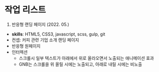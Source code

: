 # 작업 리스트

001. 반응형 랜딩 페이지 (2022. 05.)
- __skills__: HTML5, CSS3, javascript, scss, gulp, git
- 컨셉: 커피 관련 기업 소개 랜딩 페이지
- 반응형 원페이지
- 인터렉션
    - 스크롤시 일부 텍스트가 아래에서 위로 올라오면서 노출되는 애니메이션 효과
    - GNB는 스크롤을 위 올릴 시에는 노출되고, 아래로 내릴 시에는 비노출